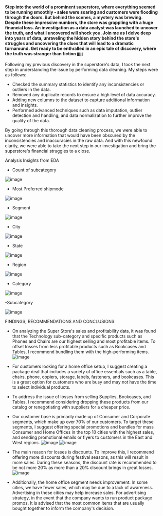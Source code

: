 #### Step into the world of a prominent superstore, where everything seemed to be running smoothly - sales were soaring and customers were flooding through the doors. But behind the scenes, a mystery was brewing. Despite these impressive numbers, the store was grappling with a huge financial loss. An investigation as a data analyst was launched to uncover the truth, and what I uncovered will shock you. Join me as I delve deep into years of data, unraveling the hidden story behind the store's struggles and uncovering the clues that will lead to a dramatic turnaround. Get ready to be enthralled in an epic tale of discovery, where the truth was stranger than fiction jjjjj

Following my previous discovery in the superstore's data, I took the next step in understanding the issue by performing data cleaning.
My steps were as follows:

- Checked the summary statistics to identify any inconsistencies or outliers in the data.
- Removed any duplicate records to ensure a high level of data accuracy.
- Adding new columns to the dataset to capture additional information and insights.
- Performed advanced techniques such as data imputation, outlier detection and handling, and data normalization to further improve the quality of the data.

By going through this thorough data cleaning process, we were able to uncover more information that would have been obscured by the inconsistencies and inaccuracies in the raw data. And with this newfound clarity, we were able to take the next step in our investigation and bring the superstore's financial struggles to a close.

Analysis Insights from EDA

- Count of subcategory

![image](https://user-images.githubusercontent.com/109746137/212703776-00634514-1500-4b94-9859-3d0e402223a7.png)

- Most Preferred shipmode

![image](https://user-images.githubusercontent.com/109746137/212704012-730720a4-cd34-404d-bd7f-6a8bff88a503.png)

- Segment

![image](https://user-images.githubusercontent.com/109746137/212704294-16feaf72-fb8a-460d-8f6d-0e9a49ca751d.png)

- City

![image](https://user-images.githubusercontent.com/109746137/212704575-de72decd-ede2-4f22-97df-08a824f04bb8.png)

- State

![image](https://user-images.githubusercontent.com/109746137/212704626-05d573a4-8bc6-4d01-943c-5884075d0645.png)

- Region

![image](https://user-images.githubusercontent.com/109746137/212704704-91f41f23-ef6c-4ca5-b543-fc6e31fc756d.png)

- Category

![image](https://user-images.githubusercontent.com/109746137/212704795-c3cb8bf4-486b-4ac7-8b13-546937fe111d.png)

-Subcategory

![image](https://user-images.githubusercontent.com/109746137/212704891-645f604b-3daa-4120-b5b2-b07d0dc3ea06.png)

FINDINGS, RECOMMENDATIONS AND CONCLUSIONS
- On analyzing the Super Store's sales and profitability data, it was found that the Technology sub-category and specific products such as Phones and Chairs are our highest selling and most profitable items. To offset losses from less profitable products such as Bookcases and Tables, I recommend bundling them with the high-performing items.
![image](https://user-images.githubusercontent.com/109746137/212701865-61e2f8f4-9656-423b-afaa-ce088341ee11.png)

- For customers looking for a home office setup, I suggest creating a package deal that includes a variety of office essentials such as a table, chairs, phone, copiers, storage, labels, fasteners, and bookcases. This is a great option for customers who are busy and may not have the time to select individual products.

- To address the issue of losses from selling Supplies, Bookcases, and Tables, I recommend considering dropping these products from our catalog or renegotiating with suppliers for a cheaper price.

- Our customer base is primarily made up of Consumer and Corporate segments, which make up over 70% of our customers. To target these segments, I suggest offering special promotions and bundles for mass Consumer and Home Offices in the top 10 cities with the highest sales, and sending promotional emails or flyers to customers in the East and West regions.
![image](https://user-images.githubusercontent.com/109746137/212702431-5d2e8c74-9dbe-4421-a3f4-c9d39d8ce000.png)
![image](https://user-images.githubusercontent.com/109746137/212702488-757430dc-b704-453f-9fce-7310fefdde93.png)

- The main reason for losses is discounts. To improve this, I recommend offering more discounts during festival seasons, as this will result in more sales. During these seasons, the discount rate is recommended to be not more 20% as more than a 20% discount brings in great losses.
![image](https://user-images.githubusercontent.com/109746137/212701635-8cfdf25d-28ac-46ce-8e8a-780dafd48eeb.png)

- Additionally, the home office segment needs improvement. In some cities, we have fewer sales, which may be due to a lack of awareness. Advertising in these cities may help increase sales. For advertising strategy, in the event that the company wants to run product package promos, It is advised that the most common items that are usually bought together to inform the company's decision.
